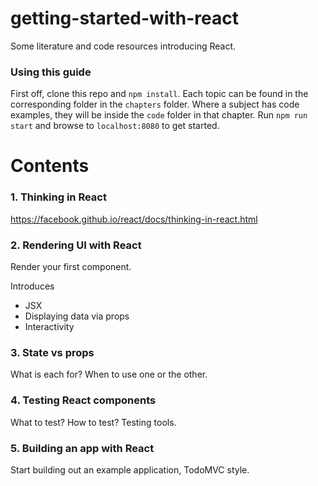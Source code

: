 # getting-started-with-react
Some literature and code resources introducing React.

### Using this guide

First off, clone this repo and `npm install`. Each topic can be found in
the corresponding folder in the `chapters` folder. Where a subject has
code examples, they will be inside the `code` folder in that chapter.
Run `npm run start` and browse to `localhost:8080` to get started.

# Contents

### 1. Thinking in React
https://facebook.github.io/react/docs/thinking-in-react.html

### 2. Rendering UI with React

Render your first component.

Introduces
 - JSX
 - Displaying data via props
 - Interactivity

### 3. State vs props

What is each for? When to use one or the other.

### 4. Testing React components

What to test? How to test? Testing tools.

### 5. Building an app with React

Start building out an example application, TodoMVC style.
